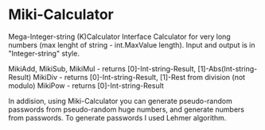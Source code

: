 # Miki-Calculator
Mega-Integer-string (K)Calculator Interface
Calculator for very long numbers (max lenght of string - int.MaxValue length). Input and output is in "Integer-string" style.

MikiAdd, MikiSub, MikiMul - returns [0]-Int-string-Result, [1]-Abs(Int-string-Result)
MikiDiv - returns [0]-Int-string-Result, [1]-Rest from division (not modulo)
MikiPow - returns [0]-Int-string-Result

In addision, using Miki-Calculator you can generate pseudo-random passwords from pseudo-random huge numbers, and generate numbers from passwords.
To generate passwords I used Lehmer algorithm.
